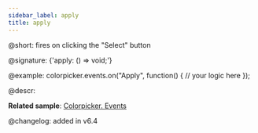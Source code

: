 ```yaml
---
sidebar_label: apply
title: apply
---          
```


@short: fires on clicking the "Select" button

@signature: {'apply: () => void;'}

@example:
colorpicker.events.on("Apply", function() {
    // your logic here
});

@descr:

**Related sample**: [Colorpicker. Events](https://snippet.dhtmlx.com/fllgaabo)

@changelog: added in v6.4
